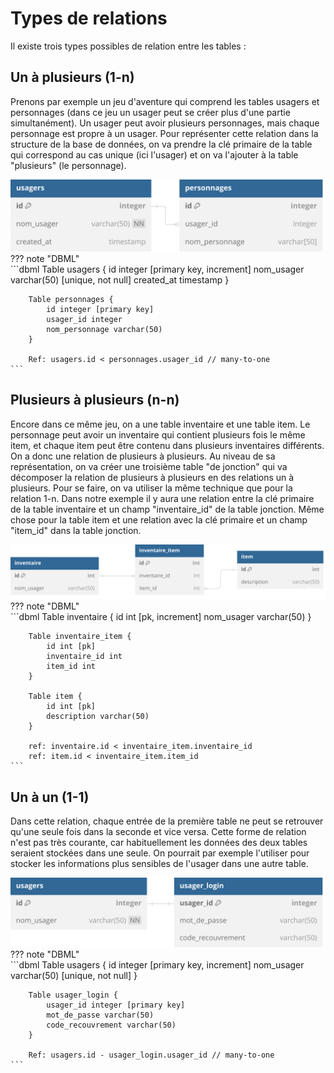 # Types de relations

Il existe trois types possibles de relation entre les tables :

## Un à plusieurs (1-n)

Prenons par exemple un jeu d'aventure qui comprend les tables usagers et personnages (dans ce jeu un usager peut se créer plus d'une partie simultanément). Un usager peut avoir plusieurs personnages, mais chaque personnage est propre à un usager.
Pour représenter cette relation dans la structure de la base de données, on va prendre la clé primaire de la table qui correspond au cas unique (ici l'usager) et on va l'ajouter à la table "plusieurs" (le personnage).

![Relation 1-n](images/relation_un_plusieurs.svg)  
??? note "DBML"  
    ```dbml
		Table usagers {
			id integer [primary key, increment]
			nom_usager varchar(50) [unique, not null]
			created_at timestamp 
		}

		Table personnages {
			id integer [primary key]
			usager_id integer
			nom_personnage varchar(50)
		}

		Ref: usagers.id < personnages.usager_id // many-to-one
	```


## Plusieurs à plusieurs (n-n)

Encore dans ce même jeu, on a une table inventaire et une table item. Le personnage peut avoir un inventaire qui contient plusieurs fois le même item, et chaque item peut être contenu dans plusieurs inventaires différents. On a donc une relation de plusieurs à plusieurs.
Au niveau de sa représentation, on va créer une troisième table "de jonction" qui va décomposer la relation de plusieurs à plusieurs en des relations un à plusieurs. Pour se faire, on va utiliser la même technique que pour la relation 1-n. Dans notre exemple il y aura une relation entre la clé primaire de la table inventaire et un champ "inventaire_id" de la table jonction. Même chose pour la table item et une relation avec la clé primaire et un champ "item_id" dans la table jonction.

![Relation n-n](images/relation_plusieurs_plusieurs.svg)  
??? note "DBML"  
    ```dbml
		Table inventaire {
			id int [pk, increment]
			nom_usager varchar(50)
		}

		Table inventaire_item {
			id int [pk] 
			inventaire_id int 
			item_id int
		}

		Table item {
			id int [pk]
			description varchar(50)
		}

		ref: inventaire.id < inventaire_item.inventaire_id 
		ref: item.id < inventaire_item.item_id
	```

## Un à un (1-1)

Dans cette relation, chaque entrée de la première table ne peut se retrouver qu'une seule fois dans la seconde et vice versa. Cette forme de relation n'est pas très courante, car habituellement les données des deux tables seraient stockées dans une seule. On pourrait par exemple l'utiliser pour stocker les informations plus sensibles de l'usager dans une autre table.


![Relation 1-1](images/relation_un_un.svg)  
??? note "DBML"  
    ```dbml
		Table usagers {
			id integer [primary key, increment]
			nom_usager varchar(50) [unique, not null]
		}

		Table usager_login {
			usager_id integer [primary key]
			mot_de_passe varchar(50)
			code_recouvrement varchar(50)
		}

		Ref: usagers.id - usager_login.usager_id // many-to-one
	```
